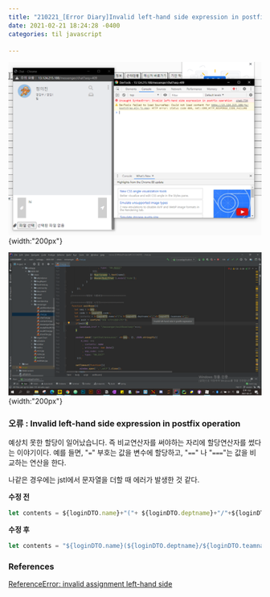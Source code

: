 ```yaml
---
title: "210221_[Error Diary]Invalid left-hand side expression in postfix operation "
date: 2021-02-21 18:24:28 -0400
categories: til javascript

---
```


![error-chrome-invalid-left-handside-expression.png](../../img/error-chrome-invalid-left-handside-expression.png){width:"200px"}

![error-jstl-intellij.png](../../img/error-jstl-intellij.png){width:"200px"}



### 오류 : Invalid left-hand side expression in postfix operation

예상치 못한 할당이 일어났습니다. 즉 비교연산자를 써야하는 자리에 할당연산자를 썼다는 이야기이다. 예를 들면, "`=`" 부호는 값을 변수에 할당하고,  "`==`" 나 "`===`"는 값을 비교하는 연산을 한다. 

나같은 경우에는 jstl에서 문자열을 더할 때 에러가 발생한 것 같다.

**수정 전**

```javascript
let contents = ${loginDTO.name}+"("+ ${loginDTO.deptname}+"/"+${loginDTO.teamname}+")";
```

**수정 후**

```javascript
let contents = "${loginDTO.name}(${loginDTO.deptname}/${loginDTO.teamname})";
```



### References

[ReferenceError: invalid assignment left-hand side](https://developer.mozilla.org/ko/docs/Web/JavaScript/Reference/Errors/Invalid_assignment_left-hand_side)
